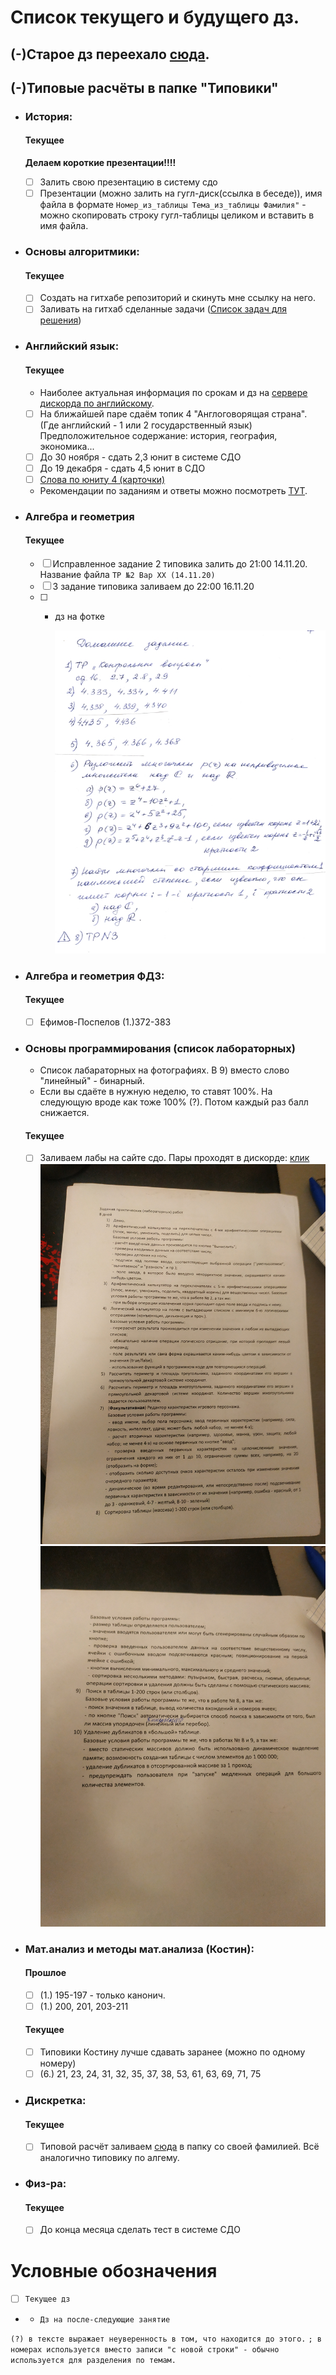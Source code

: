 # Список текущего и будущего дз.
## __(-)Старое дз переехало [сюда](архив_дз.md).__
## __(-)Типовые расчёты в папке "Типовики"__

- ### История:
    #### Текущее
    **Делаем короткие презентации!!!!**
    - [ ] Залить свою презентацию в систему сдо
	- [ ] Презентации (можно залить на гугл-диск(ссылка в беседе)), имя файла в формате `Номер_из_таблицы Тема_из_таблицы Фамилия"` - можно скопировать строку гугл-таблицы целиком и вставить в имя файла.

- ### Основы алгоритмики:
    #### Текущее
    - [ ] Создать на гитхабе репозиторий и скинуть мне ссылку на него.
	- [ ] Заливать на гитхаб сделанные задачи ([Cписок задач для решения](https://github.com/Vibof/ProgrammingManual))

- ### Английский язык:
    #### Текущее
    - Наиболее актуальная информация по срокам и дз на [сервере дискорда по английскому](https://discord.gg/TcrMg4xMmK). 
    - [ ] На ближайшей паре сдаём топик 4 "Англоговорящая страна". (Где английский - 1 или 2 государственный язык) Предположительное содержание: история, география, экономика...
    - [ ] До 30 ноября - сдать 2,3 юнит в системе СДО
    - [ ] До 19 декабря - сдать 4,5 юнит в СДО
    - [ ] [Слова по юниту 4 (карточки)](https://quizlet.com/ru/547590349/unit-4-flash-cards/)
    - Рекомендации по заданиям и ответы можно посмотреть [ТУТ](дистанционный_английский.md).
         

- ### Алгебра и геометрия 
    #### Текущее
    - [ ] Исправленное задание 2 типовика залить до 21:00 14.11.20. Название файла `ТР №2 Вар XX (14.11.20)`
    - [ ] 3 задание типовика заливаем до 22:00 16.11.20
    - [ ] + дз на фотке

        ![линал](/Ресурсы/Изображения/линал3.jpg)

- ### Алгебра и геометрия ФДЗ:
    #### Текущее
    - [ ] Ефимов-Поспелов (1.)372-383
	
- ### Основы программирования (список лабораторных)
    - Список лабараторных на фотографиях. В 9) вместо слово "линейный" - бинарный.  
    - Если вы сдаёте в нужную неделю, то ставят 100%. На следующую вроде как тоже 100% (?). Потом каждый раз балл снижается.
    
    #### Текущее
    - [ ] Заливаем лабы на сайте сдо. Пары проходят в дискорде: [клик](https://discord.gg/jq4njxPzWV)
        ![лабы](/Ресурсы/Изображения/основы_программирования1.jpg)
        ![лабы](/Ресурсы/Изображения/основы_программирования2.jpg)
	
- ### Мат.анализ и методы мат.анализа (Костин):
    #### Прошлое
    - [ ] (1.) 195-197 - только канонич.
    - [ ] (1.) 200, 201, 203-211
    #### Текущее
    - [ ] Типовики Костину лучше сдавать заранее (можно по одному номеру)
    - [ ] (6.) 21, 23, 24, 31, 32, 35, 37, 38, 53, 61, 63, 69, 71, 75
- ### Дискретка:
    #### Текущее
    - [ ] Типовой расчёт заливаем [сюда](https://drive.google.com/drive/folders/15tJ0yH6tjwPhaaE4UC1-hAU7SN_tRwzF?usp=sharing) в папку со своей фамилией. Всё аналогично типовику по алгему.
- ### Физ-ра:
    #### Текущее
    - [ ] До конца месяца сделать тест в системе СДО
    
# Условные обозначения
- [ ] `Текущее дз`
- - `Дз на после-следующие занятие`

`(?) в тексте выражает неуверенность в том, что находится до этого.`
`; в номерах используется вместо записи "с новой строки" - обычно используется для разделения по темам. `
